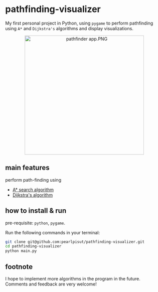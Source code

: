 # pathfinding-visualizer

My first personal project in Python, using `pygame` to perform pathfinding using `A*` and `Dijkstra's` algorithms and display visualizations.

<p align="center">
<img  src="https://github.com/pearlpisut/pathfinding-visualizer/assets/82090378/d7305f85-96dd-4329-83e3-6235fea9a6ba" width="380" alt="pathfinder app.PNG"/>
</p>

## main features
perform path-finding using
- [A* search algorithm](https://en.wikipedia.org/wiki/A*_search_algorithm)
- [Dijkstra's algorithm](https://en.wikipedia.org/wiki/Dijkstra%27s_algorithm#:~:text=Dijkstra's%20algorithm%20to%20find%20the,the%20neighbor's%20distance%20if%20smaller.)

## how to install & run
pre-requisite: `python`, `pygame`.

Run the following commands in your terminal:
```bash
git clone git@github.com:pearlpisut/pathfinding-visualizer.git
cd pathfinding-visualizer
python main.py
```

## footnote
I hope to implement more algorithms in the program in the future. Comments and feedback are very welcome!
